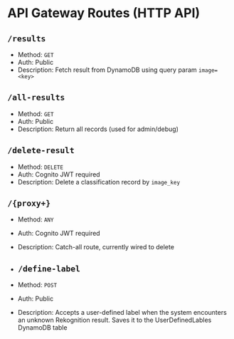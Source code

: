 # API Gateway Routes (HTTP API)

## `/results`
- Method: `GET`
- Auth: Public
- Description: Fetch result from DynamoDB using query param `image=<key>`

## `/all-results`
- Method: `GET`
- Auth: Public
- Description: Return all records (used for admin/debug)

## `/delete-result`
- Method: `DELETE`
- Auth: Cognito JWT required
- Description: Delete a classification record by `image_key`

## `/{proxy+}`
- Method: `ANY`
- Auth: Cognito JWT required
- Description: Catch-all route, currently wired to delete

- ## `/define-label`
- Method: `POST`
- Auth: Public
- Description: Accepts a user-defined label when the system encounters an unknown Rekognition result. Saves it to the UserDefinedLables DynamoDB table

